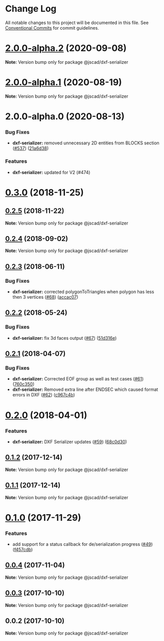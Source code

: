 # Change Log

All notable changes to this project will be documented in this file.
See [Conventional Commits](https://conventionalcommits.org) for commit guidelines.

# [2.0.0-alpha.2](https://github.com/jscad/OpenJSCAD.org/compare/@jscad/dxf-serializer@2.0.0-alpha.1...@jscad/dxf-serializer@2.0.0-alpha.2) (2020-09-08)

**Note:** Version bump only for package @jscad/dxf-serializer





# [2.0.0-alpha.1](https://github.com/jscad/OpenJSCAD.org/compare/@jscad/dxf-serializer@2.0.0-alpha.0...@jscad/dxf-serializer@2.0.0-alpha.1) (2020-08-19)

**Note:** Version bump only for package @jscad/dxf-serializer





# 2.0.0-alpha.0 (2020-08-13)


### Bug Fixes

* **dxf-serializer:** removed unnecessary 2D entities from BLOCKS section ([#537](https://github.com/jscad/OpenJSCAD.org/issues/537)) ([21a6d38](https://github.com/jscad/OpenJSCAD.org/commit/21a6d38a62a7fed353bdb3fc5e834178cac7b239))





### Features

* **dxf-serializer:** updated for V2 (#474)


<a name="0.3.0"></a>
# [0.3.0](https://github.com/jscad/io/compare/@jscad/dxf-serializer@0.2.5...@jscad/dxf-serializer@0.3.0) (2018-11-25)

<a name="0.2.5"></a>
## [0.2.5](https://github.com/jscad/io/compare/@jscad/dxf-serializer@0.2.4...@jscad/dxf-serializer@0.2.5) (2018-11-22)


**Note:** Version bump only for package @jscad/dxf-serializer

<a name="0.2.4"></a>
## [0.2.4](https://github.com/jscad/io/compare/@jscad/dxf-serializer@0.2.3...@jscad/dxf-serializer@0.2.4) (2018-09-02)




**Note:** Version bump only for package @jscad/dxf-serializer

<a name="0.2.3"></a>
## [0.2.3](https://github.com/jscad/io/compare/@jscad/dxf-serializer@0.2.2...@jscad/dxf-serializer@0.2.3) (2018-06-11)


### Bug Fixes

* **dxf-serializer:** corrected polygonToTriangles when polygon has less then 3 vertices ([#68](https://github.com/jscad/io/issues/68)) ([accac07](https://github.com/jscad/io/commit/accac07))




<a name="0.2.2"></a>
## [0.2.2](https://github.com/jscad/io/compare/@jscad/dxf-serializer@0.2.1...@jscad/dxf-serializer@0.2.2) (2018-05-24)


### Bug Fixes

* **dxf-serializer:** fix 3d faces output ([#67](https://github.com/jscad/io/issues/67)) ([51d316e](https://github.com/jscad/io/commit/51d316e))




<a name="0.2.1"></a>
## [0.2.1](https://github.com/jscad/io/compare/@jscad/dxf-serializer@0.2.0...@jscad/dxf-serializer@0.2.1) (2018-04-07)


### Bug Fixes

* **dxf-serializer:** Corrected EOF group as well as test cases ([#61](https://github.com/jscad/io/issues/61)) ([760c350](https://github.com/jscad/io/commit/760c350))
* **dxf-serializer:** Removed extra line after ENDSEC which caused format errors in DXF ([#62](https://github.com/jscad/io/issues/62)) ([c967c4b](https://github.com/jscad/io/commit/c967c4b))




<a name="0.2.0"></a>
# [0.2.0](https://github.com/jscad/io/compare/@jscad/dxf-serializer@0.1.2...@jscad/dxf-serializer@0.2.0) (2018-04-01)


### Features

* **dxf-serializer:** DXF Serializer updates ([#59](https://github.com/jscad/io/issues/59)) ([68c0d30](https://github.com/jscad/io/commit/68c0d30))




<a name="0.1.2"></a>
## [0.1.2](https://github.com/jscad/io/compare/@jscad/dxf-serializer@0.1.1...@jscad/dxf-serializer@0.1.2) (2017-12-14)




**Note:** Version bump only for package @jscad/dxf-serializer

<a name="0.1.1"></a>
## [0.1.1](https://github.com/jscad/io/compare/@jscad/dxf-serializer@0.1.0...@jscad/dxf-serializer@0.1.1) (2017-12-14)




**Note:** Version bump only for package @jscad/dxf-serializer

<a name="0.1.0"></a>
# [0.1.0](https://github.com/jscad/io/compare/@jscad/dxf-serializer@0.0.4...@jscad/dxf-serializer@0.1.0) (2017-11-29)


### Features

* add support for a status callback for de/serialization progress ([#49](https://github.com/jscad/io/issues/49)) ([f457cdb](https://github.com/jscad/io/commit/f457cdb))




<a name="0.0.4"></a>
## [0.0.4](https://github.com/jscad/io/compare/@jscad/dxf-serializer@0.0.3...@jscad/dxf-serializer@0.0.4) (2017-11-04)




**Note:** Version bump only for package @jscad/dxf-serializer

<a name="0.0.3"></a>
## [0.0.3](https://github.com/jscad/io/compare/@jscad/dxf-serializer@0.0.2...@jscad/dxf-serializer@0.0.3) (2017-10-10)




**Note:** Version bump only for package @jscad/dxf-serializer

<a name="0.0.2"></a>
## 0.0.2 (2017-10-10)




**Note:** Version bump only for package @jscad/dxf-serializer
